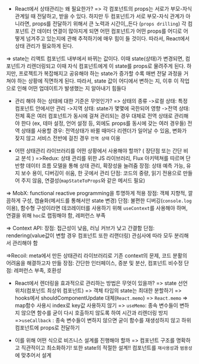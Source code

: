 - React에서 상태관리는 왜 필요한가?
  => 각 컴포넌트의 props는 서로가 부모-자식 관계일 때 전달하고, 받을 수 있다. 하지만 두 컴포넌트가 서로 부모-자식 관계가 아니라면,
  props를 전달하기 위해서 큰 노력과 시간이,,든다 (`props drilling`)
  각 컴포넌트 간 데이터 연결이 많아지게 되면 어떤 컴포넌트가 어떤 props를 어디로 어떻게 넘겨주고 있는지에 관해 추적하기에 매우 힘이 들 것이다. 따라서, React에서 상태 관리가 필요하게 된다.

=> state는 리액트 컴포넌트 내부에서 바뀌는 값이다. 이때 state(상태)가 변경되면, 컴포넌트가 리렌더링되고 이때 자식 컴포넌트에게 이 state를 props로 물려주게 된다. 하지만, 프로젝트가 복잡해지고 공유해야 하는 state가 증가할 수록 매번 전달 과정을 거쳐야 하는 상황에 직면하게 된다. 따라서, state 값이 어디에서 변하는 지, 이후 이 작업으로 인해 어떤 업데이트가 발생했는 지 알아내기 힘들다

- 관리 해야 하는 상태에 대한 기준은 무엇인가?
  => 상태의 종류
  ->로컬 상태: 특정 컴포넌트 안에서만 관리
  ->지역 상태: state가 몇몇에 국한되어 영향
  ->전역 상태: 전체 혹은 여러 컴포넌트가 동시에 걸쳐 관리되는 경우
  대체로 전역 상태로 관리해야 한다 (ex, 테마 설정, 언어 설정 등, 외에도 props를 동시에 갖는 여러 경우들)
  전역 상태를 사용할 경우: 전역상태가 바뀔 때마다 리렌더가 일어날 수 있음, 변화가 잦지 않고 서비스 전반에 걸친 경우 `전역 상태` 이용

- 어떤 상태관리 라이브러리를 어떤 상황에서 사용해야 할까?
  ( 장단점 또는 간단 비교 분석 )
  =>Redux: 상태 관리를 위한 JS 라이브러리, Flux 아키텍쳐를 따르며 단반향 데이터 흐름 모델을 통해 상태 관리, 확장성을 늘려줌
  장점: 상태 예측 가능, 유지 보수 용이, 디버깅이 쉬움, 한 곳에서 관리
  단점: 코드의 중량, 읽기 전용으로 만들어 주지 않음, 연결성(`mapStateToProps`와 같은 메서드 필요)

=> MobX: functional reactive programming을 투명하게 적용
장점: 객체 지향적, 깔끔하게 구성, 캡슐화(메서드를 통해서만 state 변경)
단점: 불편한 디버깅(`console.log`이용), 함수형 구성이라면 데코레이터를 사용하기 위해 `useContext`를 사용해야 하며, 연결을 위해 `hoc`로 랩핑해야 함, 레퍼런스 부족

=> Context API:
장점: 접근성이 낮음, 러닝 커브가 낮고 간결함
단점: rendering(value값이 변할 경우 컴포넌트 또한 리랜더링) 관심사에 따라 모두 분리해서 관리해야 함

=>Recoil: meta에서 만든 상태관리 라이브러리로 기존 context의 문제, 코드 분활의 어려움을 해결하고자 만듦
장점: 간단한 인터페이스, 증분 및 분산, 컴포넌트 비수정
단점: 레퍼런스 부족, 호환성

- React에서 렌더링을 효과적으로 관리하는 방법은 무엇이 있을까?
  => state 선언 위치(컴포넌트 최상위 컴포넌트)
  => 객체 타입의 state는 최대한 분할하기
  => hooks에서 shouldComponentUpdate 대체(`React.memo`)
  => `React.memo`
  => map함수 사용시 index로 key값 사용하지 않기
  => `useMemo`: 종속 변수들이 변하지 않으면 함수를 굳이 다시 호출하지 않도록 하여 시간과 리렌더링 방지
  =>`useCallback` : 종속 변수들이 변하지 않으면 굳이 함수를 재생성하지 않고 하위 컴포넌트에 props로 전달하기

- 이를 위해 어떤 식으로 비즈니스 설계를 진행해야 할까
  => 컴포넌트 구조를 명확하고 직관적이고 최소화하기!
  또한 state의 적절한 설계!!
  컴포넌트를 `재사용성`과 `범용성`에 맞추어서 설계
